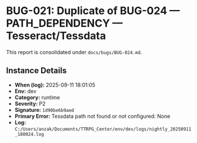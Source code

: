 # BUG-021: Duplicate of BUG-024 — PATH_DEPENDENCY — Tesseract/Tessdata

This report is consolidated under `docs/bugs/BUG-024.md`.

## Instance Details
- **When (log):** 2025-09-11 18:01:05
- **Env:** dev
- **Category:** runtime
- **Severity:** P2
- **Signature:** `1d90be6b9aed`
- **Primary Error:** Tessdata path not found or not configured: None
- **Log:** `C:/Users/anzak/Documents/TTRPG_Center/env/dev/logs/nightly_20250911_180024.log`
